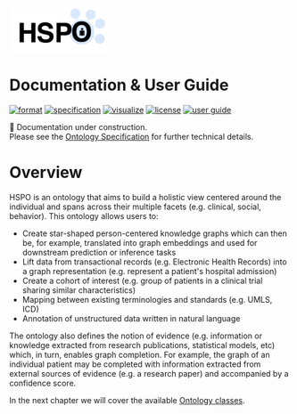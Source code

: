 
<img width="173" alt="image" src="img/hspo-logo.png">

# Documentation & User Guide
[![format](https://img.shields.io/badge/Ontology_Format-TTL-blue)](https://pages.github.ibm.com/Dublin-Research-Lab/hspo-ontology/ontology.ttl)
[![specification](https://img.shields.io/badge/Ontology_Specification-Docs-yellow)](ontology-specification/)
[![visualize](https://img.shields.io/badge/Visualize-WebVOWL-blue)](https://pages.github.ibm.com/Dublin-Research-Lab/hspo-ontology/ontology-specification/webvowl/index.html#)
[![license](https://img.shields.io/badge/License-Apache_2.0-green.svg)](LICENSE)
[![user guide](https://img.shields.io/badge/User_Guide-Docs-yellow)](https://pages.github.ibm.com/Dublin-Research-Lab/hspo-ontology/)

:construction:  Documentation under construction.
<br/>Please see the [Ontology Specification](ontology-specification/) for further technical details. 

# Overview

HSPO is an ontology that aims to build a holistic view centered around the individual and spans across their multiple facets (e.g. clinical, social, behavior). This ontology allows users to:

- Create star-shaped person-centered knowledge graphs which can then be, for example, translated into graph embeddings and used for downstream prediction or inference tasks
- Lift data from transactional records (e.g. Electronic Health Records) into a graph representation (e.g. represent a patient's hospital admission)
- Create a cohort of interest (e.g. group of patients in a clinical trial sharing similar characteristics)
- Mapping between existing terminologies and standards (e.g. UMLS, ICD)
- Annotation of unstructured data written in natural language

The ontology also defines the notion of evidence (e.g. information or knowledge extracted from research publications, statistical models, etc) which, in turn, enables graph completion. For example, the graph of an individual patient may be completed with information extracted from external sources of evidence (e.g. a research paper) and accompanied by a confidence score.

In the next chapter we will cover the available [Ontology classes](classes.md).
